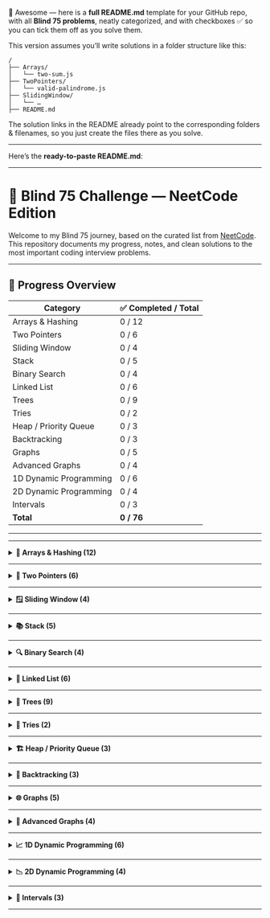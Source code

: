 💪 Awesome — here is a **full README.md** template for your GitHub repo, with all **Blind 75 problems**, neatly categorized, and with checkboxes ✅ so you can tick them off as you solve them.

This version assumes you’ll write solutions in a folder structure like this:

```
/
├── Arrays/
│   └── two-sum.js
├── TwoPointers/
│   └── valid-palindrome.js
├── SlidingWindow/
│   └── …
├── README.md
```

The solution links in the README already point to the corresponding folders & filenames, so you just create the files there as you solve.

---

Here’s the **ready-to-paste README.md**:

---

# 🚀 Blind 75 Challenge — NeetCode Edition

Welcome to my Blind 75 journey, based on the curated list from [NeetCode](https://neetcode.io/practice).
This repository documents my progress, notes, and clean solutions to the most important coding interview problems.

---

## 📌 Progress Overview

| Category               | ✅ Completed / Total |
| ---------------------- | ------------------- |
| Arrays & Hashing       | 0 / 12              |
| Two Pointers           | 0 / 6               |
| Sliding Window         | 0 / 4               |
| Stack                  | 0 / 5               |
| Binary Search          | 0 / 4               |
| Linked List            | 0 / 6               |
| Trees                  | 0 / 9               |
| Tries                  | 0 / 2               |
| Heap / Priority Queue  | 0 / 3               |
| Backtracking           | 0 / 3               |
| Graphs                 | 0 / 5               |
| Advanced Graphs        | 0 / 4               |
| 1D Dynamic Programming | 0 / 6               |
| 2D Dynamic Programming | 0 / 4               |
| Intervals              | 0 / 3               |
| **Total**              | **0 / 76**          |

---

---

<details>
<summary><strong>🔢 Arrays & Hashing (12)</strong></summary>

* [ ] [Two Sum](https://leetcode.com/problems/two-sum/) – [Solution](./Arrays/two-sum.js)
* [ ] [Valid Anagram](https://leetcode.com/problems/valid-anagram/) – [Solution](./Arrays/valid-anagram.js)
* [ ] [Group Anagrams](https://leetcode.com/problems/group-anagrams/) – [Solution](./Arrays/group-anagrams.js)
* [ ] [Top K Frequent Elements](https://leetcode.com/problems/top-k-frequent-elements/) – [Solution](./Arrays/top-k-frequent.js)
* [ ] [Product of Array Except Self](https://leetcode.com/problems/product-of-array-except-self/) – [Solution](./Arrays/product-except-self.js)
* [ ] [Maximum Subarray](https://leetcode.com/problems/maximum-subarray/) – [Solution](./Arrays/maximum-subarray.js)
* [ ] [Contains Duplicate](https://leetcode.com/problems/contains-duplicate/) – [Solution](./Arrays/contains-duplicate.js)
* [ ] [Encode and Decode Strings](https://leetcode.com/problems/encode-and-decode-strings/) – [Solution](./Arrays/encode-decode.js)
* [ ] [Longest Consecutive Sequence](https://leetcode.com/problems/longest-consecutive-sequence/) – [Solution](./Arrays/longest-consecutive.js)
* [ ] [Insert Interval](https://leetcode.com/problems/insert-interval/) – [Solution](./Arrays/insert-interval.js)
* [ ] [Merge Intervals](https://leetcode.com/problems/merge-intervals/) – [Solution](./Arrays/merge-intervals.js)
* [ ] [Happy Number](https://leetcode.com/problems/happy-number/) – [Solution](./Arrays/happy-number.js)

</details>

---

<details>
<summary><strong>👬 Two Pointers (6)</strong></summary>

* [ ] [Valid Palindrome](https://leetcode.com/problems/valid-palindrome/) – [Solution](./TwoPointers/valid-palindrome.js)
* [ ] [Two Sum II - Input Array Is Sorted](https://leetcode.com/problems/two-sum-ii-input-array-is-sorted/) – [Solution](./TwoPointers/two-sum-ii.js)
* [ ] [Container With Most Water](https://leetcode.com/problems/container-with-most-water/) – [Solution](./TwoPointers/container-water.js)
* [ ] [3Sum](https://leetcode.com/problems/3sum/) – [Solution](./TwoPointers/3sum.js)
* [ ] [Trapping Rain Water](https://leetcode.com/problems/trapping-rain-water/) – [Solution](./TwoPointers/rainwater-trap.js)
* [ ] [Remove Duplicates from Sorted Array](https://leetcode.com/problems/remove-duplicates-from-sorted-array/) – [Solution](./TwoPointers/remove-duplicates.js)

</details>

---

<details>
<summary><strong>🪟 Sliding Window (4)</strong></summary>

* [ ] [Best Time to Buy and Sell Stock](https://leetcode.com/problems/best-time-to-buy-and-sell-stock/) – [Solution](./SlidingWindow/buy-sell-stock.js)
* [ ] [Longest Substring Without Repeating Characters](https://leetcode.com/problems/longest-substring-without-repeating-characters/) – [Solution](./SlidingWindow/longest-substring.js)
* [ ] [Longest Repeating Character Replacement](https://leetcode.com/problems/longest-repeating-character-replacement/) – [Solution](./SlidingWindow/longest-replace-char.js)
* [ ] [Permutation in String](https://leetcode.com/problems/permutation-in-string/) – [Solution](./SlidingWindow/permutation-string.js)

</details>

---

<details>
<summary><strong>📚 Stack (5)</strong></summary>

* [ ] [Valid Parentheses](https://leetcode.com/problems/valid-parentheses/) – [Solution](./Stack/valid-parentheses.js)
* [ ] [Evaluate Reverse Polish Notation](https://leetcode.com/problems/evaluate-reverse-polish-notation/) – [Solution](./Stack/reverse-polish.js)
* [ ] [Min Stack](https://leetcode.com/problems/min-stack/) – [Solution](./Stack/min-stack.js)
* [ ] [Daily Temperatures](https://leetcode.com/problems/daily-temperatures/) – [Solution](./Stack/daily-temperatures.js)
* [ ] [Car Fleet](https://leetcode.com/problems/car-fleet/) – [Solution](./Stack/car-fleet.js)

</details>

---

<details>
<summary><strong>🔍 Binary Search (4)</strong></summary>

* [ ] [Binary Search](https://leetcode.com/problems/binary-search/) – [Solution](./BinarySearch/binary-search.js)
* [ ] [Search a 2D Matrix](https://leetcode.com/problems/search-a-2d-matrix/) – [Solution](./BinarySearch/search-2d-matrix.js)
* [ ] [Koko Eating Bananas](https://leetcode.com/problems/koko-eating-bananas/) – [Solution](./BinarySearch/koko-bananas.js)
* [ ] [Find Minimum in Rotated Sorted Array](https://leetcode.com/problems/find-minimum-in-rotated-sorted-array/) – [Solution](./BinarySearch/min-rotated.js)

</details>

---

<details>
<summary><strong>🔗 Linked List (6)</strong></summary>

* [ ] [Reverse Linked List](https://leetcode.com/problems/reverse-linked-list/) – [Solution](./LinkedList/reverse-linked-list.js)
* [ ] [Detect Cycle in Linked List](https://leetcode.com/problems/linked-list-cycle/) – [Solution](./LinkedList/detect-cycle.js)
* [ ] [Merge Two Sorted Lists](https://leetcode.com/problems/merge-two-sorted-lists/) – [Solution](./LinkedList/merge-two-sorted.js)
* [ ] [Remove Nth Node From End of List](https://leetcode.com/problems/remove-nth-node-from-end-of-list/) – [Solution](./LinkedList/remove-nth-node.js)
* [ ] [Reorder List](https://leetcode.com/problems/reorder-list/) – [Solution](./LinkedList/reorder-list.js)
* [ ] [Copy List with Random Pointer](https://leetcode.com/problems/copy-list-with-random-pointer/) – [Solution](./LinkedList/copy-random.js)

</details>

---

<details>
<summary><strong>🌳 Trees (9)</strong></summary>

* [ ] [Invert Binary Tree](https://leetcode.com/problems/invert-binary-tree/) – [Solution](./Trees/invert-binary-tree.js)
* [ ] [Maximum Depth of Binary Tree](https://leetcode.com/problems/maximum-depth-of-binary-tree/) – [Solution](./Trees/max-depth.js)
* [ ] [Same Tree](https://leetcode.com/problems/same-tree/) – [Solution](./Trees/same-tree.js)
* [ ] [Subtree of Another Tree](https://leetcode.com/problems/subtree-of-another-tree/) – [Solution](./Trees/subtree.js)
* [ ] [Lowest Common Ancestor of BST](https://leetcode.com/problems/lowest-common-ancestor-of-a-binary-search-tree/) – [Solution](./Trees/lca-bst.js)
* [ ] [Binary Tree Level Order Traversal](https://leetcode.com/problems/binary-tree-level-order-traversal/) – [Solution](./Trees/level-order.js)
* [ ] [Validate Binary Search Tree](https://leetcode.com/problems/validate-binary-search-tree/) – [Solution](./Trees/validate-bst.js)
* [ ] [Serialize and Deserialize Binary Tree](https://leetcode.com/problems/serialize-and-deserialize-binary-tree/) – [Solution](./Trees/serialize-deserialize.js)
* [ ] [Construct Binary Tree from Preorder and Inorder](https://leetcode.com/problems/construct-binary-tree-from-preorder-and-inorder-traversal/) – [Solution](./Trees/build-tree.js)

</details>

---

<details>
<summary><strong>📖 Tries (2)</strong></summary>

* [ ] [Implement Trie (Prefix Tree)](https://leetcode.com/problems/implement-trie-prefix-tree/) – [Solution](./Tries/implement-trie.js)
* [ ] [Word Search II](https://leetcode.com/problems/word-search-ii/) – [Solution](./Tries/word-search-ii.js)

</details>

---

<details>
<summary><strong>🏗 Heap / Priority Queue (3)</strong></summary>

* [ ] [Find Median from Data Stream](https://leetcode.com/problems/find-median-from-data-stream/) – [Solution](./Heap/median-data-stream.js)
* [ ] [Merge K Sorted Lists](https://leetcode.com/problems/merge-k-sorted-lists/) – [Solution](./Heap/merge-k-lists.js)
* [ ] [Top K Frequent Elements](https://leetcode.com/problems/top-k-frequent-elements/) – [Solution](./Heap/top-k-frequent.js)

</details>

---

<details>
<summary><strong>🔄 Backtracking (3)</strong></summary>

* [ ] [Word Search](https://leetcode.com/problems/word-search/) – [Solution](./Backtracking/word-search.js)
* [ ] [Palindrome Partitioning](https://leetcode.com/problems/palindrome-partitioning/) – [Solution](./Backtracking/palindrome-partitioning.js)
* [ ] [Combinations](https://leetcode.com/problems/combinations/) – [Solution](./Backtracking/combinations.js)

</details>

---

<details>
<summary><strong>🌐 Graphs (5)</strong></summary>

* [ ] [Clone Graph](https://leetcode.com/problems/clone-graph/) – [Solution](./Graphs/clone-graph.js)
* [ ] [Number of Islands](https://leetcode.com/problems/number-of-islands/) – [Solution](./Graphs/number-of-islands.js)
* [ ] [Max Area of Island](https://leetcode.com/problems/max-area-of-island/) – [Solution](./Graphs/max-area-island.js)
* [ ] [Pacific Atlantic Water Flow](https://leetcode.com/problems/pacific-atlantic-water-flow/) – [Solution](./Graphs/pacific-atlantic.js)
* [ ] [Course Schedule](https://leetcode.com/problems/course-schedule/) – [Solution](./Graphs/course-schedule.js)

</details>

---

<details>
<summary><strong>🌉 Advanced Graphs (4)</strong></summary>

* [ ] [Redundant Connection](https://leetcode.com/problems/redundant-connection/) – [Solution](./Graphs/redundant-connection.js)
* [ ] [Graph Valid Tree](https://leetcode.com/problems/graph-valid-tree/) – [Solution](./Graphs/graph-valid-tree.js)
* [ ] [Word Ladder](https://leetcode.com/problems/word-ladder/) – [Solution](./Graphs/word-ladder.js)
* [ ] [Network Delay Time](https://leetcode.com/problems/network-delay-time/) – [Solution](./Graphs/network-delay.js)

</details>

---

<details>
<summary><strong>📈 1D Dynamic Programming (6)</strong></summary>

* [ ] [Climbing Stairs](https://leetcode.com/problems/climbing-stairs/) – [Solution](./DP1D/climbing-stairs.js)
* [ ] [Coin Change](https://leetcode.com/problems/coin-change/) – [Solution](./DP1D/coin-change.js)
* [ ] [Longest Increasing Subsequence](https://leetcode.com/problems/longest-increasing-subsequence/) – [Solution](./DP1D/lis.js)
* [ ] [House Robber](https://leetcode.com/problems/house-robber/) – [Solution](./DP1D/house-robber.js)
* [ ] [House Robber II](https://leetcode.com/problems/house-robber-ii/) – [Solution](./DP1D/house-robber-ii.js)
* [ ] [Maximum Product Subarray](https://leetcode.com/problems/maximum-product-subarray/) – [Solution](./DP1D/max-product.js)

</details>

---

<details>
<summary><strong>📉 2D Dynamic Programming (4)</strong></summary>

* [ ] [Unique Paths](https://leetcode.com/problems/unique-paths/) – [Solution](./DP2D/unique-paths.js)
* [ ] [Longest Common Subsequence](https://leetcode.com/problems/longest-common-subsequence/) – [Solution](./DP2D/lcs.js)
* [ ] [Word Break](https://leetcode.com/problems/word-break/) – [Solution](./DP2D/word-break.js)
* [ ] [Coin Change II](https://leetcode.com/problems/coin-change-2/) – [Solution](./DP2D/coin-change-2.js)

</details>

---

<details>
<summary><strong>📆 Intervals (3)</strong></summary>

* [ ] [Meeting Rooms](https://leetcode.com/problems/meeting-rooms/) – [Solution](./Intervals/meeting-rooms.js)
* [ ] [Meeting Rooms II](https://leetcode.com/problems/meeting-rooms-ii/) – [Solution](./Intervals/meeting-rooms-ii.js)
* [ ] [Minimum Interval to Include Each Query](https://leetcode.com/problems/minimum-interval-to-include-each-query/) – [Solution](./Intervals/min-interval-query.js)

</details>

---
